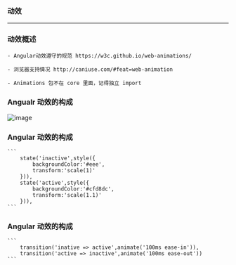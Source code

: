 ### 动效
---

### 动效概述

	- Angular动效遵守的规范 https://w3c.github.io/web-animations/
	
	- 浏览器支持情况 http://caniuse.com/#feat=web-animation
	
	- Animations 包不在 core 里面，记得独立 import
	
	
### Angualr 动效的构成	

![image](https://user-images.githubusercontent.com/17232138/30534201-b4922402-9c8f-11e7-87f5-dedb1f74f850.png)

### Angular 动效的构成 

	```
		state('inactive',style({
			backgroundColor:'#eee',
			transform:'scale(1)'
		})),
		state('active',style({
			backgroundColor:'#cfd8dc',
			transform:'scale(1.1)'
		})),
	```
### Angular 动效的构成 

	```
		transition('inative => active',animate('100ms ease-in')),
		transition('active => inactive',animate('100ms ease-out'))
	```
